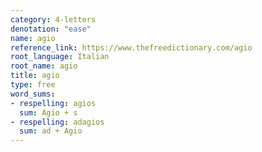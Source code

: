 ```yaml
---
category: 4-letters
denotation: "ease"
name: agio
reference_link: https://www.thefreedictionary.com/agio
root_language: Italian
root_name: agio
title: agio
type: free
word_sums:
- respelling: agios
  sum: Agio + s
- respelling: adagios
  sum: ad + Agio
---
```


